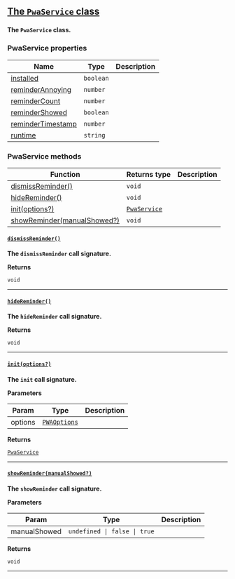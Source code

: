 <section id="main" data-note="AUTO-GENERATED CONTENT, DO NOT EDIT DIRECTLY!">

<h2><a name="pwaservice" href="https://ngx-useful.lamnhan.com/classes/pwaservice.html"><p>The <code>PwaService</code> class</p>
</a></h2>

**The `PwaService` class.**

<h3><a name="pwaservice-properties"><p>PwaService properties</p>
</a></h3>

| Name                                                                                          | Type                 | Description |
| --------------------------------------------------------------------------------------------- | -------------------- | ----------- |
| [installed](https://ngx-useful.lamnhan.com/classes/pwaservice.html#installed)                 | <code>boolean</code> |             |
| [reminderAnnoying](https://ngx-useful.lamnhan.com/classes/pwaservice.html#reminderannoying)   | <code>number</code>  |             |
| [reminderCount](https://ngx-useful.lamnhan.com/classes/pwaservice.html#remindercount)         | <code>number</code>  |             |
| [reminderShowed](https://ngx-useful.lamnhan.com/classes/pwaservice.html#remindershowed)       | <code>boolean</code> |             |
| [reminderTimestamp](https://ngx-useful.lamnhan.com/classes/pwaservice.html#remindertimestamp) | <code>number</code>  |             |
| [runtime](https://ngx-useful.lamnhan.com/classes/pwaservice.html#runtime)                     | <code>string</code>  |             |

<h3><a name="pwaservice-methods"><p>PwaService methods</p>
</a></h3>

| Function                                                  | Returns type                                                                                                 | Description |
| --------------------------------------------------------- | ------------------------------------------------------------------------------------------------------------ | ----------- |
| [dismissReminder()](#pwaservice-dismissreminder-0)        | <code>void</code>                                                                                            |             |
| [hideReminder()](#pwaservice-hidereminder-0)              | <code>void</code>                                                                                            |             |
| [init(options?)](#pwaservice-init-0)                      | <code><a href="https://ngx-useful.lamnhan.com/classes/pwaservice.html" target="_blank">PwaService</a></code> |             |
| [showReminder(manualShowed?)](#pwaservice-showreminder-0) | <code>void</code>                                                                                            |             |

<h4><a name="pwaservice-dismissreminder-0" href="https://ngx-useful.lamnhan.com/classes/pwaservice.html#dismissreminder"><p><code>dismissReminder()</code></p>
</a></h4>

**The `dismissReminder` call signature.**

**Returns**

<code>void</code>

---

<h4><a name="pwaservice-hidereminder-0" href="https://ngx-useful.lamnhan.com/classes/pwaservice.html#hidereminder"><p><code>hideReminder()</code></p>
</a></h4>

**The `hideReminder` call signature.**

**Returns**

<code>void</code>

---

<h4><a name="pwaservice-init-0" href="https://ngx-useful.lamnhan.com/classes/pwaservice.html#init"><p><code>init(options?)</code></p>
</a></h4>

**The `init` call signature.**

**Parameters**

| Param   | Type                                                                                                            | Description |
| ------- | --------------------------------------------------------------------------------------------------------------- | ----------- |
| options | <code><a href="https://ngx-useful.lamnhan.com/interfaces/pwaoptions.html" target="_blank">PWAOptions</a></code> |             |

**Returns**

<code><a href="https://ngx-useful.lamnhan.com/classes/pwaservice.html" target="_blank">PwaService</a></code>

---

<h4><a name="pwaservice-showreminder-0" href="https://ngx-useful.lamnhan.com/classes/pwaservice.html#showreminder"><p><code>showReminder(manualShowed?)</code></p>
</a></h4>

**The `showReminder` call signature.**

**Parameters**

| Param        | Type                                    | Description |
| ------------ | --------------------------------------- | ----------- |
| manualShowed | <code>undefined \| false \| true</code> |             |

**Returns**

<code>void</code>

---

</section>
